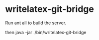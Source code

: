 writelatex-git-bridge
=====================
Run ant all to build the server.

then java -jar ./bin/writelatex-git-bridge <root git directory>
